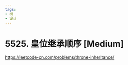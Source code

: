 ```yaml
---
tags:
- 树
- 设计
---
```


# 5525. 皇位继承顺序 [Medium]

<https://leetcode-cn.com/problems/throne-inheritance/>
